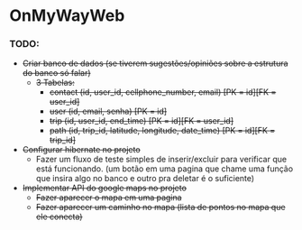 # OnMyWayWeb

### TODO:
- ~~Criar banco de dados (se tiverem sugestões/opiniões sobre a estrutura do banco só falar)~~
  - ~~3 Tabelas:~~
    - ~~contact (id, user_id, cellphone_number, email) [PK = id][FK = user_id]~~
    - ~~user (id, email, senha) [PK = id]~~
    - ~~trip (id, user_id, end_time) [PK = id][FK = user_id]~~
    - ~~path (id, trip_id, latitude, longitude, date_time) [PK = id][FK = trip_id]~~
- ~~Configurar hibernate no projeto~~
  - Fazer um fluxo de teste simples de inserir/excluir para verificar que está funcionando.
    (um botão em uma pagina que chame uma função que insira algo no banco e outro pra deletar é o suficiente)
- ~~Implementar API do google maps no projeto~~
  - ~~Fazer aparecer o mapa em uma pagina~~
  - ~~Fazer aparecer um caminho no mapa (lista de pontos no mapa que ele conecta)~~
  


